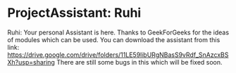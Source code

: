 # ProjectAssistant: Ruhi
Ruhi: Your personal Assistant is here.
Thanks to GeekForGeeks for the ideas of modules which can be used.
You can download the assistant from this link: https://drive.google.com/drive/folders/11LE59libURgNBasS9vRdf_SnAzcxBSXh?usp=sharing 
There are still some bugs in this which will be fixed soon.

